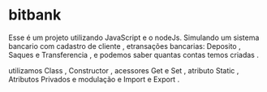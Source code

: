 # bitbank
 
Esse é um projeto utilizando JavaScript e o nodeJs.
Simulando um sistema bancario com cadastro de cliente , etransações bancarias:   Deposito , Saques e Transferencia , e podemos saber quantas contas temos criadas .

utilizamos Class , Constructor , acessores Get e Set , atributo Static , Atributos Privados e modulação e Import e Export .

